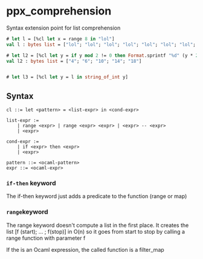 # ppx_comprehension
Syntax extension point for list comprehension


```ocaml
# let l = [%cl let x = range 8 in "lol"]
val l : bytes list = ["lol"; "lol"; "lol"; "lol"; "lol"; "lol"; "lol"; "lol"; "lol"]

# let l2 = [%cl let y = if y mod 2 != 0 then Format.sprintf "%d" (y * 2) in (2--10)]
val l2 : bytes list = ["4"; "6"; "10"; "14"; "18"]


# let l3 = [%cl let y = l in string_of_int y]

```

## Syntax

```
cl ::= let <pattern> = <list-expr> in <cond-expr>

list-expr :=
	| range <expr> | range <expr> <expr> | <expr> -- <expr>
	| <expr>

cond-expr :=
	| if <expr> then <expr>
	| <expr>

pattern ::= <ocaml-pattern>
expr ::= <ocaml-expr>
```
### `if-then` keyword

The if-then keyword just adds a predicate to the function (range or map)

### `range`keyword

The range keyword doesn't compute a list in the first place. It
creates the list [f (start); ... ; f(stop)] in O(n) so it goes from
start to stop by calling a range function with parameter f

If the <list-expr> is an Ocaml expression, the called function is a filter_map
